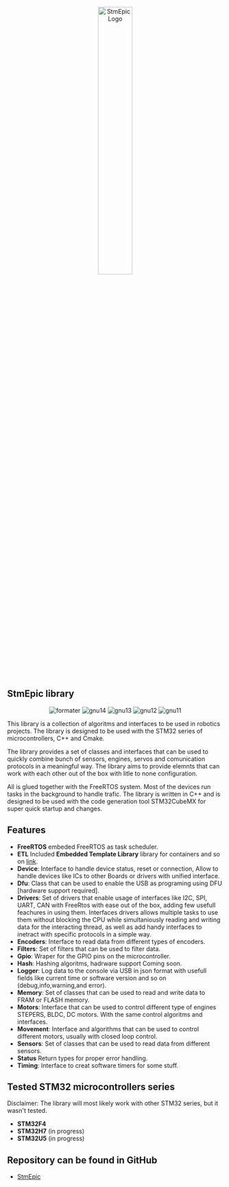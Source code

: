 <p align="center">
  <img src="https://stmepic.d3lab.dev/stmepic-high-resolution-logo-transparent.webp" alt="StmEpic Logo" width="40%"/>
</p>

## StmEpic library

<p align="center">
  <img src="https://github.com/X-Lemon-X/StmEpic/actions/workflows/formater.yml/badge.svg?branch=main" alt="formater"/>
  <img src="https://github.com/X-Lemon-X/StmEpic/actions/workflows/build_gnu_arm14.yml/badge.svg?branch=main" alt="gnu14"/>
  <img src="https://github.com/X-Lemon-X/StmEpic/actions/workflows/build_gnu_arm13.yml/badge.svg?branch=main" alt="gnu13"/>
  <img src="https://github.com/X-Lemon-X/StmEpic/actions/workflows/build_gnu_arm12.yml/badge.svg?branch=main" alt="gnu12"/>
  <img src="https://github.com/X-Lemon-X/StmEpic/actions/workflows/build_gnu_arm11.yml/badge.svg?branch=main" alt="gnu11"/>
</p>

This library is a collection of algoritms and interfaces to be used in robotics projects. The library is designed to be used with the STM32 series of microcontrollers, C++ and Cmake.

The library provides a set of classes and interfaces that can be used to quickly combine bunch of sensors, engines, servos and comunication protocols in a meaningful way. The library aims to provide elemnts that can work with each other out of the box with litle to none configuration.

All is glued together with the FreeRTOS system. Most of the devices run tasks in the background to handle trafic.
The library is written in C++ and is designed to be used with the code generation tool STM32CubeMX for super quick startup and changes.

## Features

- **FreeRTOS** embeded FreeRTOS as task scheduler.
- **ETL** Included **Embedded Template Library** library for containers and so on [link](https://github.com/ETLCPP/etl).
- **Device**: Interface to handle device status, reset or connection, Allow to handle devices like ICs to other Boards or drivers with unified interface.
- **Dfu**: Class that can be used to enable the USB as programing using DFU [hardware support required].
- **Drivers**: Set of drivers that enable usage of interfaces like I2C, SPI, UART, CAN with FreeRtos with ease out of the box, adding few usefull feachures in using them.
  Interfaces drivers allows multiple tasks to use them without blocking the CPU while simultaniously reading and writing data for the interacting thread, as well as add handy interfaces to inetract with specific protocols in a simple way.
- **Encoders**: Interface to read data from different types of encoders.
- **Filters**: Set of filters that can be used to filter data.
- **Gpio**: Wraper for the GPIO pins on the microcontroller.
- **Hash**: Hashing algoritms, hadrware support Coming soon.
- **Logger**: Log data to the console via USB in json format with usefull fields like current time or software version and so on (debug,info,warning,and error).
- **Memory**: Set of classes that can be used to read and write data to FRAM or FLASH memory.
- **Motors**: Interface that can be used to control different type of engines STEPERS, BLDC, DC motors. With the same control algoritms and interfaces.
- **Movement**: Interface and algorithms that can be used to control different motors, usually with closed loop control.
- **Sensors**: Set of classes that can be used to read data from different sensors.
- **Status** Return types for proper error handling.
- **Timing**: Interface to creat software timers for some stuff.

## Tested STM32 microcontrollers series

Disclaimer: The library will most likely work with other STM32 series, but it wasn't tested.

- **STM32F4**
- **STM32H7** (in progress)
- **STM32U5** (in progress)

## Repository can be found in GitHub

- [StmEpic](https://github.com/X-Lemon-X/StmEpic)
